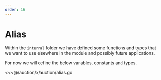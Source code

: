 ```yaml
---
order: 16
---
```


# Alias

Within the `internal` folder we have defined some functions and types that we want to use elsewhere in the module and possibly future applications.

For now we will define the below variables, constants and types.

<<<@/auction/x/auction/alias.go
